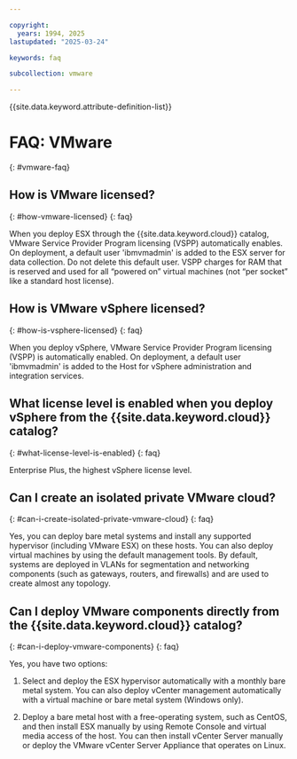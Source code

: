 ```yaml
---

copyright:
  years: 1994, 2025
lastupdated: "2025-03-24"

keywords: faq

subcollection: vmware

---
```


{{site.data.keyword.attribute-definition-list}}

# FAQ: VMware
{: #vmware-faq}

## How is VMware licensed?
{: #how-vmware-licensed}
{: faq}

When you deploy ESX through the {{site.data.keyword.cloud}} catalog, VMware Service Provider Program licensing (VSPP) automatically enables. On deployment, a default user 'ibmvmadmin' is added to the ESX server for data collection. Do not delete this default user. VSPP charges for RAM that is reserved and used for all “powered on” virtual machines (not “per socket” like a standard host license).

## How is VMware vSphere licensed?
{: #how-is-vsphere-licensed}
{: faq}

When you deploy vSphere, VMware Service Provider Program licensing (VSPP) is automatically enabled. On deployment, a default user 'ibmvmadmin' is added to the Host for vSphere administration and integration services.

## What license level is enabled when you deploy vSphere from the {{site.data.keyword.cloud}} catalog?
{: #what-license-level-is-enabled}
{: faq}

Enterprise Plus, the highest vSphere license level.

## Can I create an isolated private VMware cloud?
{: #can-i-create-isolated-private-vmware-cloud}
{: faq}

Yes, you can deploy bare metal systems and install any supported hypervisor (including VMware ESX) on these hosts. You can also deploy virtual machines by using the default management tools. By default, systems are deployed in VLANs for segmentation and networking components (such as gateways, routers, and firewalls) and are used to create almost any topology.

## Can I deploy VMware components directly from the {{site.data.keyword.cloud}} catalog?
{: #can-i-deploy-vmware-components}
{: faq}

Yes, you have two options:

1. Select and deploy the ESX hypervisor automatically with a monthly bare metal system. You can also deploy vCenter management automatically with a virtual machine or bare metal system (Windows only).

1. Deploy a bare metal host with a free-operating system, such as CentOS, and then install ESX manually by using Remote Console and virtual media access of the host. You can then install vCenter Server manually or deploy the VMware vCenter Server Appliance that operates on Linux.
